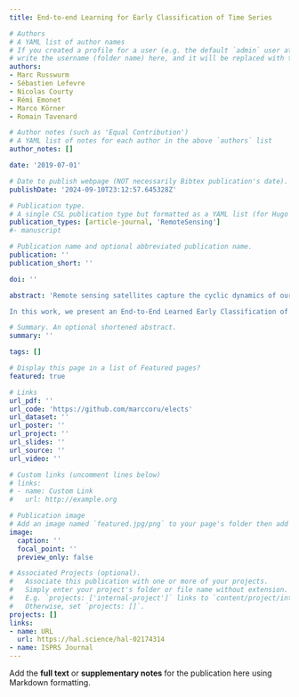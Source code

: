 ```yaml
---
title: End-to-end Learning for Early Classification of Time Series

# Authors
# A YAML list of author names
# If you created a profile for a user (e.g. the default `admin` user at `content/authors/admin/`),
# write the username (folder name) here, and it will be replaced with their full name and linked to their profile.
authors:
- Marc Russwurm
- Sébastien Lefevre
- Nicolas Courty
- Rémi Emonet
- Marco Körner
- Romain Tavenard

# Author notes (such as 'Equal Contribution')
# A YAML list of notes for each author in the above `authors` list
author_notes: []

date: '2019-07-01'

# Date to publish webpage (NOT necessarily Bibtex publication's date).
publishDate: '2024-09-10T23:12:57.645328Z'

# Publication type.
# A single CSL publication type but formatted as a YAML list (for Hugo requirements).
publication_types: [article-journal, 'RemoteSensing']
#- manuscript

# Publication name and optional abbreviated publication name.
publication: ''
publication_short: ''

doi: ''

abstract: 'Remote sensing satellites capture the cyclic dynamics of our Planet in regular time intervals recorded in satellite time series data. End-to-end trained deep learning models use this time series data to make predictions at a large scale, for instance, to produce up-to-date crop cover maps. Most time series classification approaches focus on the accuracy of predictions. However, the earliness of the prediction is also of great importance since coming to an early decision can make a crucial difference in time-sensitive applications.

In this work, we present an End-to-End Learned Early Classification of Time Series (ELECTS) model that estimates a classification score and a probability of whether sufficient data has been observed to come to an early and still accurate decision. ELECTS is modular: any deep time series classification model can adopt the ELECTS conceptual idea by adding a second prediction head that outputs a probability of stopping the classification. The ELECTS loss function then optimizes the overall model on a balanced objective of earliness and accuracy. Our experiments on four crop classification datasets from Europe and Africa show that ELECTS allows reaching state-of-the-art accuracy while reducing the quantity of data massively to be downloaded, stored, and processed.'

# Summary. An optional shortened abstract.
summary: ''

tags: []

# Display this page in a list of Featured pages?
featured: true

# Links
url_pdf: ''
url_code: 'https://github.com/marccoru/elects'
url_dataset: ''
url_poster: ''
url_project: ''
url_slides: ''
url_source: ''
url_video: ''

# Custom links (uncomment lines below)
# links:
# - name: Custom Link
#   url: http://example.org

# Publication image
# Add an image named `featured.jpg/png` to your page's folder then add a caption below.
image:
  caption: ''
  focal_point: ''
  preview_only: false

# Associated Projects (optional).
#   Associate this publication with one or more of your projects.
#   Simply enter your project's folder or file name without extension.
#   E.g. `projects: ['internal-project']` links to `content/project/internal-project/index.md`.
#   Otherwise, set `projects: []`.
projects: []
links:
- name: URL
  url: https://hal.science/hal-02174314
- name: ISPRS Journal
---
```


Add the **full text** or **supplementary notes** for the publication here using Markdown formatting.
